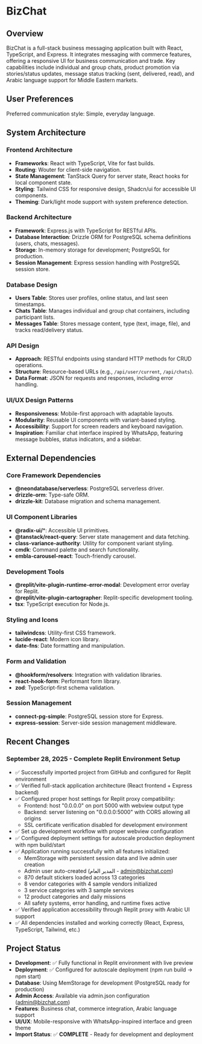 # BizChat

## Overview

BizChat is a full-stack business messaging application built with React, TypeScript, and Express. It integrates messaging with commerce features, offering a responsive UI for business communication and trade. Key capabilities include individual and group chats, product promotion via stories/status updates, message status tracking (sent, delivered, read), and Arabic language support for Middle Eastern markets.

## User Preferences

Preferred communication style: Simple, everyday language.

## System Architecture

### Frontend Architecture
- **Frameworks**: React with TypeScript, Vite for fast builds.
- **Routing**: Wouter for client-side navigation.
- **State Management**: TanStack Query for server state, React hooks for local component state.
- **Styling**: Tailwind CSS for responsive design, Shadcn/ui for accessible UI components.
- **Theming**: Dark/light mode support with system preference detection.

### Backend Architecture
- **Framework**: Express.js with TypeScript for RESTful APIs.
- **Database Interaction**: Drizzle ORM for PostgreSQL schema definitions (users, chats, messages).
- **Storage**: In-memory storage for development; PostgreSQL for production.
- **Session Management**: Express session handling with PostgreSQL session store.

### Database Design
- **Users Table**: Stores user profiles, online status, and last seen timestamps.
- **Chats Table**: Manages individual and group chat containers, including participant lists.
- **Messages Table**: Stores message content, type (text, image, file), and tracks read/delivery status.

### API Design
- **Approach**: RESTful endpoints using standard HTTP methods for CRUD operations.
- **Structure**: Resource-based URLs (e.g., `/api/user/current`, `/api/chats`).
- **Data Format**: JSON for requests and responses, including error handling.

### UI/UX Design Patterns
- **Responsiveness**: Mobile-first approach with adaptable layouts.
- **Modularity**: Reusable UI components with variant-based styling.
- **Accessibility**: Support for screen readers and keyboard navigation.
- **Inspiration**: Familiar chat interface inspired by WhatsApp, featuring message bubbles, status indicators, and a sidebar.

## External Dependencies

### Core Framework Dependencies
- **@neondatabase/serverless**: PostgreSQL serverless driver.
- **drizzle-orm**: Type-safe ORM.
- **drizzle-kit**: Database migration and schema management.

### UI Component Libraries
- **@radix-ui/***: Accessible UI primitives.
- **@tanstack/react-query**: Server state management and data fetching.
- **class-variance-authority**: Utility for component variant styling.
- **cmdk**: Command palette and search functionality.
- **embla-carousel-react**: Touch-friendly carousel.

### Development Tools
- **@replit/vite-plugin-runtime-error-modal**: Development error overlay for Replit.
- **@replit/vite-plugin-cartographer**: Replit-specific development tooling.
- **tsx**: TypeScript execution for Node.js.

### Styling and Icons
- **tailwindcss**: Utility-first CSS framework.
- **lucide-react**: Modern icon library.
- **date-fns**: Date formatting and manipulation.

### Form and Validation
- **@hookform/resolvers**: Integration with validation libraries.
- **react-hook-form**: Performant form library.
- **zod**: TypeScript-first schema validation.

### Session Management
- **connect-pg-simple**: PostgreSQL session store for Express.
- **express-session**: Server-side session management middleware.

## Recent Changes

### September 28, 2025 - Complete Replit Environment Setup
- ✅ Successfully imported project from GitHub and configured for Replit environment
- ✅ Verified full-stack application architecture (React frontend + Express backend)
- ✅ Configured proper host settings for Replit proxy compatibility:
  - Frontend: host "0.0.0.0" on port 5000 with webview output type
  - Backend: server listening on "0.0.0.0:5000" with CORS allowing all origins
  - SSL certificate verification disabled for development environment
- ✅ Set up development workflow with proper webview configuration
- ✅ Configured deployment settings for autoscale production deployment with npm build/start
- ✅ Application running successfully with all features initialized:
  - MemStorage with persistent session data and live admin user creation
  - Admin user auto-created (المدير العام - admin@bizchat.com)
  - 870 default stickers loaded across 13 categories
  - 8 vendor categories with 4 sample vendors initialized
  - 3 service categories with 3 sample services
  - 12 product categories and daily missions
  - All safety systems, error handling, and runtime fixes active
- ✅ Verified application accessibility through Replit proxy with Arabic UI support
- ✅ All dependencies installed and working correctly (React, Express, TypeScript, Tailwind, etc.)

## Project Status
- **Development**: ✅ Fully functional in Replit environment with live preview
- **Deployment**: ✅ Configured for autoscale deployment (npm run build → npm start)
- **Database**: Using MemStorage for development (PostgreSQL ready for production)
- **Admin Access**: Available via admin.json configuration (admin@bizchat.com)
- **Features**: Business chat, commerce integration, Arabic language support
- **UI/UX**: Mobile-responsive with WhatsApp-inspired interface and green theme
- **Import Status**: ✅ **COMPLETE** - Ready for development and deployment